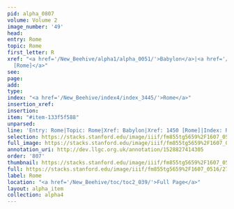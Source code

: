 ```yaml
---
pid: alpha_0807
volume: Volume 2
image_number: '49'
head: 
entry: Rome
topic: Rome
first_letter: R
xref: "<a href='/New_Beehive/alpha1/alpha_0051/'>Babylon</a>|<a href='/New_Beehive/toc/toc2_283/'>1450
  [Rome]</a>"
see: 
page: 
add: 
type: 
index: "<a href='/New_Beehive/index4/index_3445/'>Rome</a>"
insertion_xref: 
insertion: 
item: "#item-133f5f588"
unparsed: 
line: 'Entry: Rome|Topic: Rome|Xref: Babylon|Xref: 1450 [Rome]|Index: Rome|#item-133f5f588'
selection: https://stacks.stanford.edu/image/iiif/fm855tg5659%2F1607_0516/274,1226,3058,402/full/0/default.jpg
full_image: https://stacks.stanford.edu/image/iiif/fm855tg5659%2F1607_0516/full/full/0/default.jpg
annotation_uri: http://dev.llgc.org.uk/annotation/1528827414305
order: '807'
thumbnail: https://stacks.stanford.edu/image/iiif/fm855tg5659%2F1607_0516/274,1226,600,180/250,/0/default.jpg
full: https://stacks.stanford.edu/image/iiif/fm855tg5659%2F1607_0516/274,1226,3058,402/full/0/default.jpg
label: Rome
location: "<a href='/New_Beehive/toc/toc2_039/'>Full Page</a>"
layout: alpha_item
collection: alpha4
---
```

